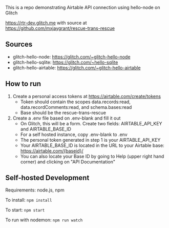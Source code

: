 This is a repo demonstrating Airtable API connection using hello-node on Glitch

https://rtr-dev.glitch.me with source at https://github.com/mxjaygrant/rescue-trans-rescue

## Sources

* glitch-hello-node: https://glitch.com/~glitch-hello-node
* glitch-hello-sqlite: https://glitch.com/~hello-sqlite
* glitch-hello-airtable: https://glitch.com/~glitch-hello-airtable

## How to run 

1. Create a personal access tokens at https://airtable.com/create/tokens
    * Token should contain the scopes data.records:read, data.recordComments:read, and schema.bases:read
    * Base should be the rescue-trans-rescue
2. Create a .env file based on .env-blank and fill it out
    * On Glitch, this will be a form. Create two fields: AIRTABLE_API_KEY and AIRTABLE_BASE_ID
    * For a self hosted instance, copy .env-blank to .env 
    * The personal token generated in step 1 is your AIRTABLE_API_KEY 
    * Your AIRTABLE_BASE_ID is located in the URL to your Airtable base: https://airtable.com/{baseid}/
    * You can also locate your Base ID by going to Help (upper right hand corner) and clicking on "API Documentation"

## Self-hosted Development
Requirements: node.js, npm

To install:
`npm install`

To start:
`npm start`

To run with nodemon:
`npm run watch`